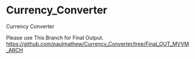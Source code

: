 # Currency_Converter
Currency Converter

Please use This Branch for Final Output.
https://github.com/paulmathew/Currency_Converter/tree/Final_OUT_MVVM_ARCH 

